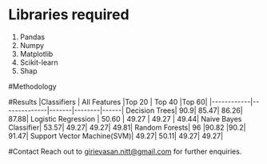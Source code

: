 # Libraries required
1. Pandas
2. Numpy
3. Matplotlib
4. Scikit-learn
5. Shap

#Methodology

#Results
|Classifiers | All Features |Top 20 | Top 40 |Top 60|
|------------|--------------|-------|--------|------|
Decision Trees| 90.9| 85.47| 86.26| 87.88|
Logistic Regression | 50.60 | 49.27 | 49.27 | 49.44|
Naive Bayes Classifier| 53.57| 49.27| 49.27| 49.81|
Random Forests| 96 |90.82 |90.2| 91.47|
Support Vector Machine(SVM)| 49.27| 50.11| 49.27| 49.27|



#Contact
Reach out to girievasan.nitt@gmail.com for further enquiries.

